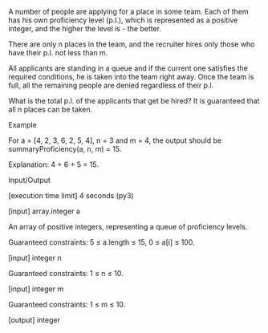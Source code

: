 A number of people are applying for a place in some team. Each of them has his own proficiency level (p.l.), which is represented as a positive integer, and the higher the level is - the better.

There are only n places in the team, and the recruiter hires only those who have their p.l. not less than m.

All applicants are standing in a queue and if the current one satisfies the required conditions, he is taken into the team right away. Once the team is full, all the remaining people are denied regardless of their p.l.

What is the total p.l. of the applicants that get be hired? It is guaranteed that all n places can be taken.

Example

For a = [4, 2, 3, 6, 2, 5, 4], n = 3 and m = 4, the output should be
summaryProficiency(a, n, m) = 15.

Explanation: 4 + 6 + 5 = 15.

Input/Output

[execution time limit] 4 seconds (py3)

[input] array.integer a

An array of positive integers, representing a queue of proficiency levels.

Guaranteed constraints:
5 ≤ a.length ≤ 15,
0 ≤ a[i] ≤ 100.

[input] integer n

Guaranteed constraints:
1 ≤ n ≤ 10.

[input] integer m

Guaranteed constraints:
1 ≤ m ≤ 10.

[output] integer